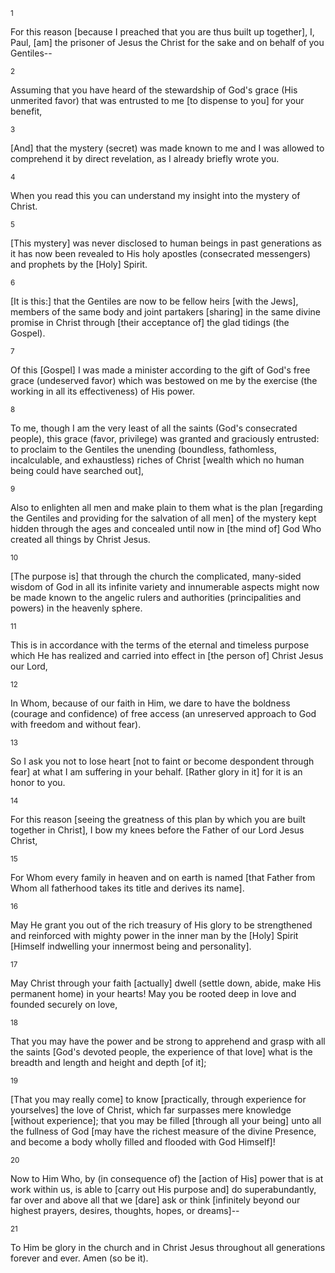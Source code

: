 <sup>1</sup> 

For this reason [because I preached that you are thus built up together], I, Paul, [am] the prisoner of Jesus the Christ for the sake and on behalf of you Gentiles-- 

<sup>2</sup> 

Assuming that you have heard of the stewardship of God's grace (His unmerited favor) that was entrusted to me [to dispense to you] for your benefit, 

<sup>3</sup> 

[And] that the mystery (secret) was made known to me and I was allowed to comprehend it by direct revelation, as I already briefly wrote you. 

<sup>4</sup> 

When you read this you can understand my insight into the mystery of Christ. 

<sup>5</sup> 

[This mystery] was never disclosed to human beings in past generations as it has now been revealed to His holy apostles (consecrated messengers) and prophets by the [Holy] Spirit. 

<sup>6</sup> 

[It is this:] that the Gentiles are now to be fellow heirs [with the Jews], members of the same body and joint partakers [sharing] in the same divine promise in Christ through [their acceptance of] the glad tidings (the Gospel). 

<sup>7</sup> 

Of this [Gospel] I was made a minister according to the gift of God's free grace (undeserved favor) which was bestowed on me by the exercise (the working in all its effectiveness) of His power. 

<sup>8</sup> 

To me, though I am the very least of all the saints (God's consecrated people), this grace (favor, privilege) was granted and graciously entrusted: to proclaim to the Gentiles the unending (boundless, fathomless, incalculable, and exhaustless) riches of Christ [wealth which no human being could have searched out], 

<sup>9</sup> 

Also to enlighten all men and make plain to them what is the plan [regarding the Gentiles and providing for the salvation of all men] of the mystery kept hidden through the ages and concealed until now in [the mind of] God Who created all things by Christ Jesus. 

<sup>10</sup> 

[The purpose is] that through the church the complicated, many-sided wisdom of God in all its infinite variety and innumerable aspects might now be made known to the angelic rulers and authorities (principalities and powers) in the heavenly sphere. 

<sup>11</sup> 

This is in accordance with the terms of the eternal and timeless purpose which He has realized and carried into effect in [the person of] Christ Jesus our Lord, 

<sup>12</sup> 

In Whom, because of our faith in Him, we dare to have the boldness (courage and confidence) of free access (an unreserved approach to God with freedom and without fear). 

<sup>13</sup> 

So I ask you not to lose heart [not to faint or become despondent through fear] at what I am suffering in your behalf. [Rather glory in it] for it is an honor to you. 

<sup>14</sup> 

For this reason [seeing the greatness of this plan by which you are built together in Christ], I bow my knees before the Father of our Lord Jesus Christ, 

<sup>15</sup> 

For Whom every family in heaven and on earth is named [that Father from Whom all fatherhood takes its title and derives its name]. 

<sup>16</sup> 

May He grant you out of the rich treasury of His glory to be strengthened and reinforced with mighty power in the inner man by the [Holy] Spirit [Himself indwelling your innermost being and personality]. 

<sup>17</sup> 

May Christ through your faith [actually] dwell (settle down, abide, make His permanent home) in your hearts! May you be rooted deep in love and founded securely on love, 

<sup>18</sup> 

That you may have the power and be strong to apprehend and grasp with all the saints [God's devoted people, the experience of that love] what is the breadth and length and height and depth [of it]; 

<sup>19</sup> 

[That you may really come] to know [practically, through experience for yourselves] the love of Christ, which far surpasses mere knowledge [without experience]; that you may be filled [through all your being] unto all the fullness of God [may have the richest measure of the divine Presence, and become a body wholly filled and flooded with God Himself]! 

<sup>20</sup> 

Now to Him Who, by (in consequence of) the [action of His] power that is at work within us, is able to [carry out His purpose and] do superabundantly, far over and above all that we [dare] ask or think [infinitely beyond our highest prayers, desires, thoughts, hopes, or dreams]-- 

<sup>21</sup> 

To Him be glory in the church and in Christ Jesus throughout all generations forever and ever. Amen (so be it).